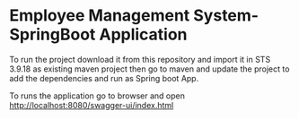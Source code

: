 # Employee Management System-SpringBoot Application

To run the project download it from this repository and import it in STS 3.9.18 as existing maven project then go to maven and update the project to add the dependencies and run as Spring boot App.

To runs the application go to browser and open [http://localhost:8080/swagger-ui/index.html](http://localhost:8080/swagger-ui/index.html)





